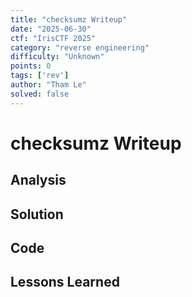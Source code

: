 ```yaml
---
title: "checksumz Writeup"
date: "2025-06-30"
ctf: "IrisCTF 2025"
category: "reverse engineering"
difficulty: "Unknown"
points: 0
tags: ['rev']
author: "Tham Le"
solved: false
---
```


# checksumz Writeup

## Analysis

## Solution

## Code

## Lessons Learned
